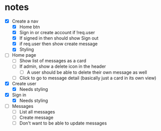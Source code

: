 # notes

- [x] Create a nav
  - [x] Home btn
  - [x] Sign in or create account if !req.user
  - [x] If signed in then should show Sign out
  - [x] if req.user then show create message
  - [x] Styling
- [ ] Home page
  - [ ] Show list of messages as a card
  - [ ] If admin, show a delete icon in the header
    - [ ] A user should be able to delete their own message as well
  - [ ] Click to go to message detail (basically just a card in its own view)
- [x] Create user
  - [x] Needs styling
- [x] Sign in
  - [x] Needs styling
- [ ] Messages
  - [ ] List all messages
  - [ ] Create message
  - [ ] Don't want to be able to update messages